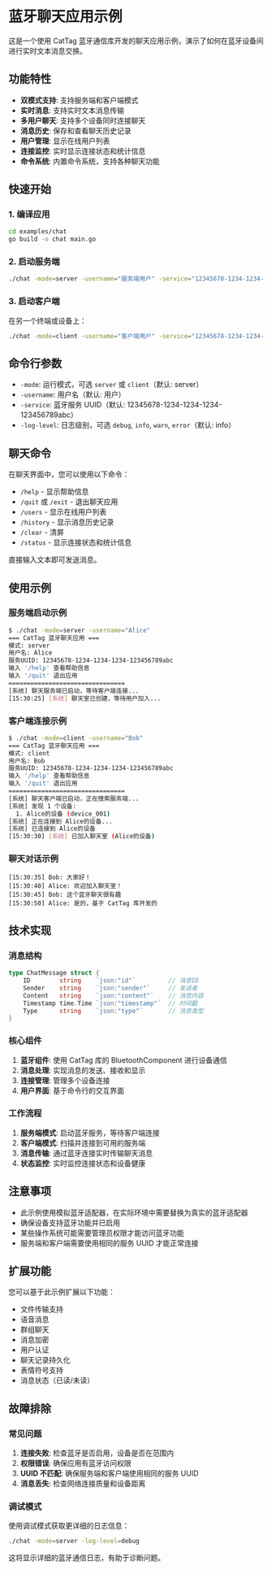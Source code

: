 # 蓝牙聊天应用示例

这是一个使用 CatTag 蓝牙通信库开发的聊天应用示例，演示了如何在蓝牙设备间进行实时文本消息交换。

## 功能特性

- **双模式支持**: 支持服务端和客户端模式
- **实时消息**: 支持实时文本消息传输
- **多用户聊天**: 支持多个设备同时连接聊天
- **消息历史**: 保存和查看聊天历史记录
- **用户管理**: 显示在线用户列表
- **连接监控**: 实时显示连接状态和统计信息
- **命令系统**: 内置命令系统，支持各种聊天功能

## 快速开始

### 1. 编译应用

```bash
cd examples/chat
go build -o chat main.go
```

### 2. 启动服务端

```bash
./chat -mode=server -username="服务端用户" -service="12345678-1234-1234-1234-123456789abc"
```

### 3. 启动客户端

在另一个终端或设备上：

```bash
./chat -mode=client -username="客户端用户" -service="12345678-1234-1234-1234-123456789abc"
```

## 命令行参数

- `-mode`: 运行模式，可选 `server` 或 `client`（默认: server）
- `-username`: 用户名（默认: 用户）
- `-service`: 蓝牙服务 UUID（默认: 12345678-1234-1234-1234-123456789abc）
- `-log-level`: 日志级别，可选 `debug`, `info`, `warn`, `error`（默认: info）

## 聊天命令

在聊天界面中，您可以使用以下命令：

- `/help` - 显示帮助信息
- `/quit` 或 `/exit` - 退出聊天应用
- `/users` - 显示在线用户列表
- `/history` - 显示消息历史记录
- `/clear` - 清屏
- `/status` - 显示连接状态和统计信息

直接输入文本即可发送消息。

## 使用示例

### 服务端启动示例

```bash
$ ./chat -mode=server -username="Alice"
=== CatTag 蓝牙聊天应用 ===
模式: server
用户名: Alice
服务UUID: 12345678-1234-1234-1234-123456789abc
输入 '/help' 查看帮助信息
输入 '/quit' 退出应用
================================
[系统] 聊天服务端已启动，等待客户端连接...
[15:30:25] [系统] 聊天室已创建，等待用户加入...
```

### 客户端连接示例

```bash
$ ./chat -mode=client -username="Bob"
=== CatTag 蓝牙聊天应用 ===
模式: client
用户名: Bob
服务UUID: 12345678-1234-1234-1234-123456789abc
输入 '/help' 查看帮助信息
输入 '/quit' 退出应用
================================
[系统] 聊天客户端已启动，正在搜索服务端...
[系统] 发现 1 个设备:
  1. Alice的设备 (device_001)
[系统] 正在连接到 Alice的设备...
[系统] 已连接到 Alice的设备
[15:30:30] [系统] 已加入聊天室 (Alice的设备)
```

### 聊天对话示例

```
[15:30:35] Bob: 大家好！
[15:30:40] Alice: 欢迎加入聊天室！
[15:30:45] Bob: 这个蓝牙聊天很有趣
[15:30:50] Alice: 是的，基于 CatTag 库开发的
```

## 技术实现

### 消息结构

```go
type ChatMessage struct {
    ID        string    `json:"id"`         // 消息ID
    Sender    string    `json:"sender"`     // 发送者
    Content   string    `json:"content"`    // 消息内容
    Timestamp time.Time `json:"timestamp"`  // 时间戳
    Type      string    `json:"type"`       // 消息类型
}
```

### 核心组件

1. **蓝牙组件**: 使用 CatTag 库的 BluetoothComponent 进行设备通信
2. **消息处理**: 实现消息的发送、接收和显示
3. **连接管理**: 管理多个设备连接
4. **用户界面**: 基于命令行的交互界面

### 工作流程

1. **服务端模式**: 启动蓝牙服务，等待客户端连接
2. **客户端模式**: 扫描并连接到可用的服务端
3. **消息传输**: 通过蓝牙连接实时传输聊天消息
4. **状态监控**: 实时监控连接状态和设备健康

## 注意事项

- 此示例使用模拟蓝牙适配器，在实际环境中需要替换为真实的蓝牙适配器
- 确保设备支持蓝牙功能并已启用
- 某些操作系统可能需要管理员权限才能访问蓝牙功能
- 服务端和客户端需要使用相同的服务 UUID 才能正常连接

## 扩展功能

您可以基于此示例扩展以下功能：

- 文件传输支持
- 语音消息
- 群组聊天
- 消息加密
- 用户认证
- 聊天记录持久化
- 表情符号支持
- 消息状态（已读/未读）

## 故障排除

### 常见问题

1. **连接失败**: 检查蓝牙是否启用，设备是否在范围内
2. **权限错误**: 确保应用有蓝牙访问权限
3. **UUID 不匹配**: 确保服务端和客户端使用相同的服务 UUID
4. **消息丢失**: 检查网络连接质量和设备距离

### 调试模式

使用调试模式获取更详细的日志信息：

```bash
./chat -mode=server -log-level=debug
```

这将显示详细的蓝牙通信日志，有助于诊断问题。
